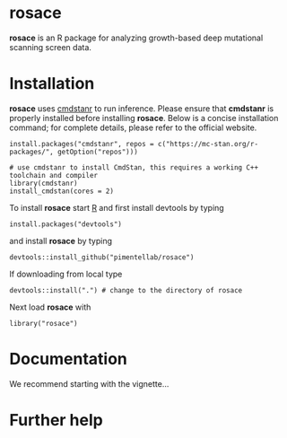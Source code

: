 # rosace

__rosace__ is an R package for analyzing growth-based deep mutational scanning screen data.  

# Installation

__rosace__ uses [cmdstanr](https://mc-stan.org/cmdstanr/) to run inference. Please ensure that __cmdstanr__ is properly installed before installing __rosace__. Below is a concise installation command; for complete details, please refer to the official website. 
```{r eval=FALSE}
install.packages("cmdstanr", repos = c("https://mc-stan.org/r-packages/", getOption("repos")))

# use cmdstanr to install CmdStan, this requires a working C++ toolchain and compiler
library(cmdstanr)
install_cmdstan(cores = 2)
```

To install __rosace__ start [R](https://www.r-project.org) and first install devtools by typing
```{r eval=FALSE}
install.packages("devtools")
```

and install __rosace__ by typing
```{r eval=FALSE}
devtools::install_github("pimentellab/rosace")
```

If downloading from local type
```{r eval=FALSE}
devtools::install(".") # change to the directory of rosace
```

Next load __rosace__ with
```{r}
library("rosace")
```

# Documentation

We recommend starting with the vignette...

# Further help

